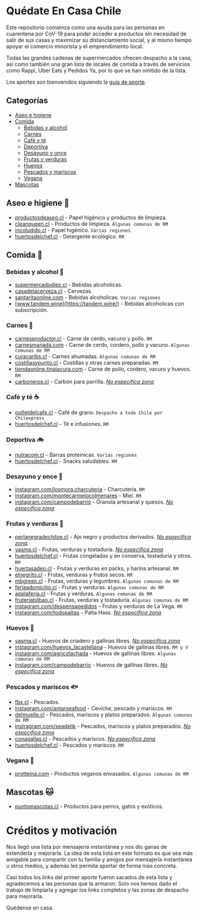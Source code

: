 # Quédate En Casa Chile

Este repositorio comienza como una ayuda para las personas en cuarentena por CoV-19 para poder acceder a productos sin necesidad de salir de sus casas y maximizar su distanciamiento social, y al mismo tiempo apoyar el comercio minorista y el emprendimiento local.

Todas las grandes cadenas de supermercados ofrecen despacho a la casa, así como también una gran lista de locales de comida a través de servicios como Rappi, Uber Eats y Pedidos Ya, por lo que se han omitido de la lista. 

Los aportes son bienvenidos siguiendo la [guía de aporte](aportando.md).

## Categorías

* [Aseo e higiene](#aseo-e-higiene-)
* [Comida](#comida-)
  * [Bebidas y alcohol](#bebidas-y-alcohol-)
  * [Carnes](#carnes-)
  * [Café y té](#cafe-y-te-)
  * [Deportiva](#deportiva-)
  * [Desayuno y once](#desayuno-y-once-)
  * [Frutas y verduras](#frutas-y-verduras-)
  * [Huevos](#huevos-)
  * [Pescados y mariscos](#pescados-y-mariscos-)
  * [Vegana](#vegana-)
* [Mascotas](#mascotas-)

## Aseo e higiene 🧻

* [productosdeaseo.cl](http://www.productosdeaseo.cl) - Papel higénico y productos de limpieza.
* [cleanqueen.cl](http://www.cleanqueen.cl) - Productos de limpieza. `Algunas comunas de RM`
* [incoludido.cl](http://www.incoludido.cl) - Papel higénico. `Varias regiones`
* [huertosdelchef.cl](http://www.huertosdelchef.cl) - Detergente ecológico. `RM`

## Comida 🍲

### Bebidas y alcohol 🍷

* [supermercadodiez.cl](http://www.supermercadodiez.cl) - Bebidas alcoholicas.
* [casadelacerveza.cl](http://www.casadelacerveza.cl) - Cervezas.
* [santaritaonline.com](http://www.santaritaonline.com) - Bebidas alcoholicas. `Varias regiones`
* [www.tandem.wine](https://tandem.wine/) - Bebidas alcoholicas con subscripción.

### Carnes 🥩

* [carnesproductor.cl](http://www.carnesproductor.cl) - Carne de cerdo, vacuno y pollo. `RM`
* [carnesmanada.com](http://www.carnesmanada.com) - Carne de cerdo, cordero, pollo y vacuno. `Algunas comunas de RM`
* [curacaribs.cl](http://www.curacaribs.cl) - Carnes ahumadas. `Algunas comunas de RM`
* [costillasypunto.cl](http://www.costillasypunto.cl) - Costillas y otras carnes preparadas. `RM`
* [tiendaonline.tinajacura.com](http://tiendaonline.tinajacura.com/) - Carne de pollo, cordero, vacuro y huevos. `RM`
* [carboneros.cl](http://www.carboneros.cl) - Carbón para parrilla. *[No especifica zona](aportando.md)*

### Café y té ☕

* [outletdelcafe.cl](http://www.outletdelcafe.cl) - Café de grano. `Despacho a todo Chile por Chilexpress`
* [huertosdelchef.cl](http://www.huertosdelchef.cl) - Té e infusiones. `RM`

### Deportiva 🚲

* [nutracom.cl](http://www.nutracom.cl) - Barras proteínicas. `Varias regiones`
* [huertosdelchef.cl](http://www.huertosdelchef.cl) - Snacks saludables. `RM`

### Desayuno y once 🍯

* [instagram.com/losmora.charcuteria](https://www.instagram.com/losmora.charcuteria) - Charcutería. `RM`
* [instagram.com/montecarmelocolmenares](https://www.instagram.com/montecarmelocolmenares) - Miel. `RM`
* [instagram.com/campodebarrio](https://www.instagram.com/campodebarrio) - Granola artesanal y quesos. *[No especifica zona](aportando.md)*

### Frutas y verduras 🥬

* [perlanegradechiloe.cl](http://www.perlanegradechiloe.cl) - Ajo negro y productos derivados. *[No especifica zona](aportando.md).*
* [vasma.cl](http://www.vasma.cl) - Frutas, verduras y tostaduría. *[No especifica zona](aportando.md)*
* [huertosdelchef.cl](http://www.huertosdelchef.cl) - Frutas congeladas y en conserva, tostaduría y otros. `RM`
* [huertasadeo.cl](http://www.huertasadeo.cl) - Frutas y verduras en packs, y harina artesanal. `RM`
* [elnegrito.cl](http://www.elnegrito.cl) - Frutas, verduras y frutos secos. `RM`
* [mbgreen.cl](http://www.mbgreen.cl) - Frutas, verduras y legumbres. `Algunas comunas de RM`
* [feriaadomicilio.cl](http://www.feriaadomicilio.cl) - Frutas y verduras. `Algunas comunas de RM`
* [applaferia.cl](http://www.applaferia.cl) - Frutas y verduras. `Algunas comunas de RM`
* [fruteriabilbao.cl](http://www.fruteriabilbao.cl) - Frutas, verduras y tostaduría. `Algunas comunas de RM`
* [instagram.com/despensapedidos](https://www.instagram.com/despensapedidos) - Frutas y verduras de La Vega. `RM`
* [instagram.com/todopaltas](https://www.instagram.com/todopaltas) - Palta Hass. *[No especifica zona](aportando.md)*

### Huevos 🥚

* [vasma.cl](http://www.vasma.cl) - Huevos de criadero y gallinas libres. *[No especifica zona](aportando.md)*
* [instagram.com/huevos_lacastellana](https://www.instagram.com/huevos_lacastellana) - Huevos de gallinas libres. `RM y V`
* [instagram.com/agricolachada](https://www.instagram.com/agricolachada) - Huevos de gallinas libres. `Algunas comunas de RM`
* [instagram.com/campodebarrio](https://www.instagram.com/campodebarrio) - Huevos de gallinas libres. *[No especifica zona](aportando.md)*

### Pescados y mariscos 🐟

* [fbx.cl](http://www.fbx.cl) - Pescados.
* [instagram.com/antarseafood](https://www.instagram.com/antarseafood) - Ceviche, pescado y mariscos. `RM`
* [delmuelle.cl](http://www.delmuelle.cl) - Pescados, mariscos y platos preparados. `Algunas comunas de RM`
* [instragram.com/seadelik](https://www.instragram.com/seadelik) - Pescados, mariscos y platos preparados. *[No especifica zona](aportando.md)*
* [conagallas.cl](http://www.conagallas.cl) - Pescados y mariscos. *[No especifica zona](aportando.md)*
* [huertosdelchef.cl](http://www.huertosdelchef.cl) - Pescados y mariscos. `RM`

### Vegana 🥗

* [protteina.com](http://www.protteina.com) - Productos veganos envasados. `Algunas comunas de RM`


## Mascotas 🐱

* [puntomascotas.cl](http://www.puntomascotas.cl) - Productos para perros, gatos y exóticos.

# Créditos y motivación

Nos llegó una lista por mensajería instantánea y nos dio ganas de extenderla y mejorarla. La idea de esta lista en este formato es que sea más amigable para compartir con tu familia y amigos por mensajería instantánea u otros medios, y además les permita aportar de forma más concreta.

Casi todos los links del primer aporte fueron sacados de esta lista y agradecemos a las personas que la armaron. Solo nos hemos dado el trabajo de limpiarla y agregar los links completos y las zonas de despacho para mejorarla.

Quédense en casa.